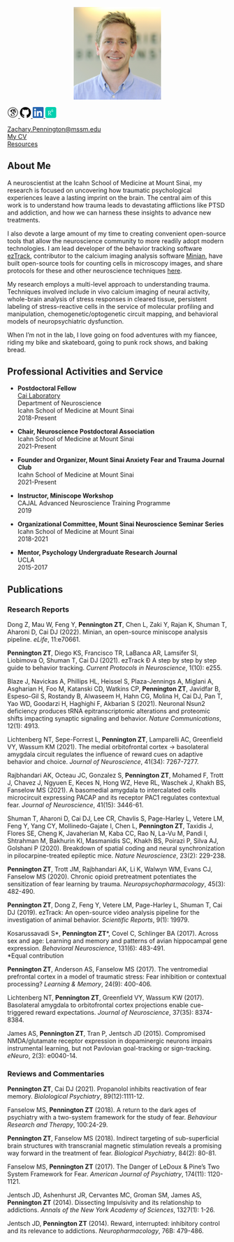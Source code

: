 <p align="center">
  <img width="200" src="./images/zPennington_HS_pic.JPG">
</p>

<p align="left">
   
  <a href="https://scholar.google.com/citations?hl=en&user=yZ1dyEoAAAAJ">
    <img width="25" src="./images/GS_100px.png"> 
  </a>
  
  <a href="https://github.com/ZachPenn">
    <img width="25" src="./images/GH_100px.png"> 
  </a>
  
  <a href="https://www.linkedin.com/in/zach-pennington-3b76b321a/">
    <img width="25" src="./images/LN_100px.png">
  </a>
  
  <a href="https://www.researchgate.net/profile/Zachary-Pennington">
    <img width="25" src="./images/RG_100px.png">
  </a> 
  
</p>

Zachary.Pennington@mssm.edu  
[My CV](./ZPennington_CV.pdf)   
[Resources](https://github.com/ZachPenn/Resources/wiki)

## About Me

A neuroscientist at the Icahn School of Medicine at Mount Sinai, my research is focused on uncovering how traumatic psychological experiences leave a lasting imprint on the brain.  The central aim of this work is to understand how trauma leads to devastating afflictions like PTSD and addiction, and how we can harness these insights to advance new treatments.

I also devote a large amount of my time to creating convenient open-source tools that allow the neuroscience community to more readily adopt modern technologies.  I am lead developer of the behavior tracking software [ezTrack](https://github.com/DeniseCaiLab/ezTrack), contributor to the calcium imaging analysis software [Minian](https://github.com/denisecailab/minian), have built open-source tools for counting cells in microscopy images, and share protocols for these and other neuroscience techniques [here](https://github.com/ZachPenn/Resources/wiki).  

My research employs a multi-level approach to understanding trauma.  Techniques involved include in vivo calcium imaging of neural activity, whole-brain analysis of stress responses in cleared tissue, persistent labeling of stress-reactive cells in the service of molecular profiling and manipulation, chemogenetic/optogenetic circuit mapping, and behavioral models of neuropsychiatric dysfunction.

When I’m not in the lab, I love going on food adventures with my fiancee, riding my bike and skateboard, going to punk rock shows, and baking bread.

## Professional Activities and Service

* **Postdoctoral Fellow**    
  [Cai Laboratory](http://labs.neuroscience.mssm.edu/project/cai-lab/)  
  Department of Neuroscience  
  Icahn School of Medicine at Mount Sinai  
  2018-Present

* **Chair, Neuroscience Postdoctoral Association**  
  Icahn School of Medicine at Mount Sinai  
  2021-Present

* **Founder and Organizer, Mount Sinai Anxiety Fear and Trauma Journal Club**  
  Icahn School of Medicine at Mount Sinai  
  2021-Present

* **Instructor, Miniscope Workshop**  
  CAJAL Advanced Neuroscience Training Programme  
  2019

* **Organizational Committee, Mount Sinai Neuroscience Seminar Series**  
  Icahn School of Medicine at Mount Sinai  
  2018-2021

* **Mentor, Psychology Undergraduate Research Journal**  
  UCLA  
  2015-2017

## Publications

### Research Reports

Dong Z, Mau W, Feng Y, **Pennington ZT**, Chen L, Zaki Y, Rajan K, Shuman T, Aharoni D, Cai DJ (2022). Minian, an open-source miniscope analysis pipeline. *eLife*, 11:e70661. 

**Pennington ZT**, Diego KS, Francisco TR, LaBanca AR, Lamsifer SI, Liobimova O, Shuman T, Cai DJ (2021). ezTrack Ð A step by step by step guide to behavior tracking. *Current Protocols in Neuroscience*, 1(10): e255.

Blaze J, Navickas A, Phillips HL, Heissel S, Plaza-Jennings A, Miglani A, Asgharian H, Foo M, Katanski CD, Watkins CP, **Pennington ZT**, Javidfar B, Espeso-Gil S, Rostandy B, Alwaseem H, Hahn CG, Molina H, Cai DJ, Pan T, Yao WD, Goodarzi H, Haghighi F, Akbarian S (2021). Neuronal Nsun2 deficiency produces tRNA epitranscriptomic alterations and proteomic shifts impacting synaptic signaling and behavior. *Nature Communications*, 12(1): 4913.

Lichtenberg NT, Sepe-Forrest L, **Pennington ZT**, Lamparelli AC, Greenfield VY, Wassum KM (2021).  The medial orbitofrontal cortex &#8594; basolateral amygdala circuit regulates the influence of reward cues on adaptive behavior and choice.  *Journal of Neuroscience*, 41(34): 7267-7277.

Rajbhandari AK, Octeau JC, Gonzalez S, **Pennington ZT**, Mohamed F, Trott J, Chavez J, Ngyuen E, Keces N, Hong WZ, Heve RL, Waschek J, Khakh BS, Fanselow MS (2021). A basomedial amygdala to intercalated cells microcircuit expressing PACAP and its receptor PAC1 regulates contextual fear. *Journal of Neuroscience*, 41(15): 3446-61.

Shuman T, Aharoni D, Cai DJ, Lee CR, Chavlis S, Page-Harley L, Vetere LM, Feng Y, Yang CY, Mollinedo-Gajate I, Chen L, **Pennington ZT**, Taxidis J, Flores SE, Cheng K, Javaherian M, Kaba CC, Rao N, La-Vu M, Pandi I, Shtrahman M, Bakhurin KI, Masmanidis SC, Khakh BS, Poirazi P, Silva AJ, Golshani P (2020). Breakdown of spatial coding and neural synchronization in pilocarpine-treated epileptic mice.  *Nature Neuroscience*, 23(2): 229-238. 

**Pennington ZT**, Trott JM, Rajbhandari AK, Li K, Walwyn WM, Evans CJ, Fanselow MS (2020). Chronic opioid pretreatment potentiates the sensitization of fear learning by trauma. *Neuropsychopharmacology*, 45(3): 482-490.

**Pennington ZT**, Dong Z, Feng Y, Vetere LM, Page-Harley L, Shuman T, Cai DJ (2019). ezTrack: An open-source video analysis pipeline for the investigation of animal behavior. *Scientific Reports*, 9(1): 19979. 

Kosarussavadi S\*, **Pennington ZT**\*, Covel C, Schlinger BA (2017).   Across sex and age: Learning and memory and patterns of avian hippocampal gene expression.  *Behavioral Neuroscience*, 131(6): 483-491.  
\*Equal contribution

**Pennington ZT**, Anderson AS, Fanselow MS (2017).  The ventromedial prefrontal cortex in a model of traumatic stress: Fear inhibition or contextual processing?  *Learning & Memory*, 24(9): 400-406.

Lichtenberg NT, **Pennington ZT**, Greenfield VY, Wassum KW (2017).  Basolateral amygdala to orbitofrontal cortex projections enable cue-triggered reward expectations.  *Journal of Neuroscience*, 37(35): 8374-8384.

James AS, **Pennington ZT**, Tran P, Jentsch JD (2015).  Compromised NMDA/glutamate receptor expression in dopaminergic neurons impairs instrumental learning, but not Pavlovian goal-tracking or sign-tracking.  *eNeuro*,  2(3): e0040-14.

### Reviews and Commentaries

**Pennington ZT**, Cai DJ (2021). Propanolol inhibits reactivation of fear memory.  *Biolological Psychiatry*, 89(12):1111-12.

Fanselow MS, **Pennington ZT** (2018).  A return to the dark ages of psychiatry with a two-system framework for the study of fear.  *Behaviour Research and Therapy*, 100:24-29.

**Pennington ZT**, Fanselow MS (2018).  Indirect targeting of sub-superficial brain structures with transcranial magnetic stimulation reveals a promising way forward in the treatment of fear.  *Biological Psychiatry*, 84(2): 80-81.

Fanselow MS, **Pennington ZT** (2017).  The Danger of LeDoux & Pine’s Two System Framework for Fear.  *American Journal of Psychiatry*, 174(11): 1120-1121.

Jentsch JD, Ashenhurst JR, Cervantes MC, Groman SM, James AS, **Pennington ZT** (2014).  Dissecting Impulsivity and its relationship to addictions.  *Annals of the New York Academy of Sciences*,  1327(1): 1-26.

Jentsch JD, **Pennington ZT** (2014).  Reward, interrupted: inhibitory control and its relevance to addictions.  *Neuropharmacology*, 76B: 479-486.
